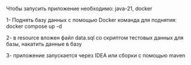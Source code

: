 Чтобы запусить приложение необходимо: java-21, docker

1- Поднять базу данных с помощью Docker
        команда для поднятия: docker compose up -d

2- в resource вложен файл data.sql со скриптом тестовых данных для базы, накатить данные в базу

3- приложение запускается через IDEA или сборки с помощью maven

